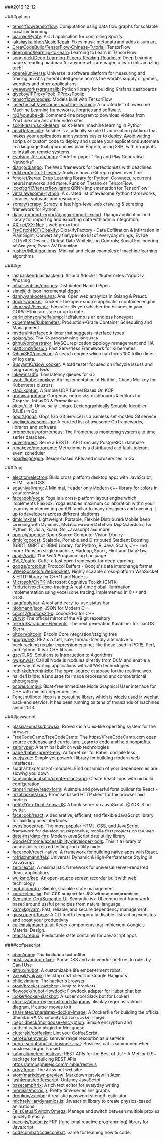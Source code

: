 ###2016-12-12

####python
* [tensorflow/tensorflow](https://github.com/tensorflow/tensorflow): Computation using data flow graphs for scalable machine learning
* [bjarneo/Pytify](https://github.com/bjarneo/Pytify): A CLI application for controlling Spotify
* [lakshaykalbhor/MusicRepair](https://github.com/lakshaykalbhor/MusicRepair):  Fixes music metadata and adds album art.
* [CreatCodeBuild/TensorFlow-Chinese-Tutorial](https://github.com/CreatCodeBuild/TensorFlow-Chinese-Tutorial): TensorFlow
* [deepmind/learning-to-learn](https://github.com/deepmind/learning-to-learn): Learning to Learn in TensorFlow
* [songrotek/Deep-Learning-Papers-Reading-Roadmap](https://github.com/songrotek/Deep-Learning-Papers-Reading-Roadmap): Deep Learning papers reading roadmap for anyone who are eager to learn this amazing tech!
* [openai/universe](https://github.com/openai/universe): Universe: a software platform for measuring and training an AI's general intelligence across the world's supply of games, websites and other applications.
* [weaveworks/grafanalib](https://github.com/weaveworks/grafanalib): Python library for building Grafana dashboards
* [qiyeboy/IPProxyPool](https://github.com/qiyeboy/IPProxyPool): IPProxyPoolip
* [tensorflow/models](https://github.com/tensorflow/models): Models built with TensorFlow
* [josephmisiti/awesome-machine-learning](https://github.com/josephmisiti/awesome-machine-learning): A curated list of awesome Machine Learning frameworks, libraries and software.
* [rg3/youtube-dl](https://github.com/rg3/youtube-dl): Command-line program to download videos from YouTube.com and other video sites
* [scikit-learn/scikit-learn](https://github.com/scikit-learn/scikit-learn): scikit-learn: machine learning in Python
* [ansible/ansible](https://github.com/ansible/ansible): Ansible is a radically simple IT automation platform that makes your applications and systems easier to deploy. Avoid writing scripts or custom code to deploy and update your applications automate in a language that approaches plain English, using SSH, with no agents to install on remote systems.
* [Evolving-AI-Lab/ppgn](https://github.com/Evolving-AI-Lab/ppgn): Code for paper "Plug and Play Generative Networks"
* [django/django](https://github.com/django/django): The Web framework for perfectionists with deadlines.
* [erikbern/git-of-theseus](https://github.com/erikbern/git-of-theseus): Analyze how a Git repo grows over time
* [fchollet/keras](https://github.com/fchollet/keras): Deep Learning library for Python. Convnets, recurrent neural networks, and more. Runs on Theano or TensorFlow.
* [icoxfog417/tensorflow_qrnn](https://github.com/icoxfog417/tensorflow_qrnn): QRNN implementation for TensorFlow
* [vinta/awesome-python](https://github.com/vinta/awesome-python): A curated list of awesome Python frameworks, libraries, software and resources
* [scrapy/scrapy](https://github.com/scrapy/scrapy): Scrapy, a fast high-level web crawling & scraping framework for Python.
* [django-import-export/django-import-export](https://github.com/django-import-export/django-import-export): Django application and library for importing and exporting data with admin integration.
* [XX-net/XX-Net](https://github.com/XX-net/XX-Net): a web proxy tool
* [TryCatchHCF/Cloakify](https://github.com/TryCatchHCF/Cloakify): CloakifyFactory - Data Exfiltration & Infiltration In Plain Sight; Convert any filetype into list of everyday strings; Evade DLP/MLS Devices; Defeat Data Whitelisting Controls; Social Engineering of Analysts; Evade AV Detection
* [rushter/MLAlgorithms](https://github.com/rushter/MLAlgorithms): Minimal and clean examples of machine learning algorithms

####go
* [lastbackend/lastbackend](https://github.com/lastbackend/lastbackend): #cloud #docker #kubernetes #AppDev #hosting
* [mhausenblas/dnpipes](https://github.com/mhausenblas/dnpipes): Distributed Named Pipes
* [simeji/jid](https://github.com/simeji/jid): json incremental digger
* [dannyvankooten/ana](https://github.com/dannyvankooten/ana): Ana. Open web analytics in Golang & Preact.
* [docker/docker](https://github.com/docker/docker): Docker - the open-source application container engine
* [shurcooL/binstale](https://github.com/shurcooL/binstale): binstale tells you whether the binaries in your GOPATH/bin are stale or up to date.
* [carlmjohnson/heffalump](https://github.com/carlmjohnson/heffalump): Heffalump is an endless honeypot
* [kubernetes/kubernetes](https://github.com/kubernetes/kubernetes): Production-Grade Container Scheduling and Management
* [mvdan/interfacer](https://github.com/mvdan/interfacer): A linter that suggests interface types
* [golang/go](https://github.com/golang/go): The Go programming language
* [github/orchestrator](https://github.com/github/orchestrator): MySQL replication topology management and HA
* [platform9/fission](https://github.com/platform9/fission): Fast Serverless Framework for Kubernetes
* [Qihoo360/poseidon](https://github.com/Qihoo360/poseidon): A search engine which can holds 100 trillion lines of log data.
* [BuoyantIO/slow_cooker](https://github.com/BuoyantIO/slow_cooker): A load tester focused on lifecycle issues and long-running tests
* [jakewins/4fq](https://github.com/jakewins/4fq): Low latency queues for Go
* [asobti/kube-monkey](https://github.com/asobti/kube-monkey): An implementation of Netflix's Chaos Monkey for Kubernetes clusters
* [xtaci/kcptun](https://github.com/xtaci/kcptun): A Simple UDP Tunnel Based On KCP
* [grafana/grafana](https://github.com/grafana/grafana): Gorgeous metric viz, dashboards & editors for Graphite, InfluxDB & Prometheus
* [oklog/ulid](https://github.com/oklog/ulid): Universally Unique Lexicographically Sortable Identifier (ULID) in Go
* [gogits/gogs](https://github.com/gogits/gogs): Gogs (Go Git Service) is a painless self-hosted Git service.
* [avelino/awesome-go](https://github.com/avelino/awesome-go): A curated list of awesome Go frameworks, libraries and software
* [prometheus/prometheus](https://github.com/prometheus/prometheus): The Prometheus monitoring system and time series database.
* [nuveo/prest](https://github.com/nuveo/prest): Serve a RESTful API from any PostgreSQL database
* [runabove/metronome](https://github.com/runabove/metronome): Metronome is a distributed and fault-tolerant event scheduler
* [goadesign/goa](https://github.com/goadesign/goa): Design-based APIs and microservices in Go

####cpp
* [electron/electron](https://github.com/electron/electron): Build cross platform desktop apps with JavaScript, HTML, and CSS
* [agauniyal/rang](https://github.com/agauniyal/rang): A Minimal, Header only Modern c++ library for colors in your terminal 
* [facebook/yoga](https://github.com/facebook/yoga): Yoga is a cross-platform layout engine which implements Flexbox. Yoga enables maximum collaboration within your team by implementing an API familiar to many designers and opening it up to developers across different platforms.
* [dmlc/mxnet](https://github.com/dmlc/mxnet): Lightweight, Portable, Flexible Distributed/Mobile Deep Learning with Dynamic, Mutation-aware Dataflow Dep Scheduler; for Python, R, Julia, Scala, Go, Javascript and more
* [opencv/opencv](https://github.com/opencv/opencv): Open Source Computer Vision Library
* [dmlc/xgboost](https://github.com/dmlc/xgboost): Scalable, Portable and Distributed Gradient Boosting (GBDT, GBRT or GBM) Library, for Python, R, Java, Scala, C++ and more. Runs on single machine, Hadoop, Spark, Flink and DataFlow
* [apple/swift](https://github.com/apple/swift): The Swift Programming Language
* [BVLC/caffe](https://github.com/BVLC/caffe): Caffe: a fast open framework for deep learning.
* [google/protobuf](https://github.com/google/protobuf): Protocol Buffers - Google's data interchange format
* [uWebSockets/uWebSockets](https://github.com/uWebSockets/uWebSockets): Highly scalable cross-platform WebSocket & HTTP library for C++11 and Node.js
* [Microsoft/CNTK](https://github.com/Microsoft/CNTK): Microsoft Cognitive Toolkit (CNTK)
* [Friduric/voxel-cone-tracing](https://github.com/Friduric/voxel-cone-tracing): A real-time global illumination implementation using voxel cone tracing. Implemented in C++ and GLSL.
* [jaagr/polybar](https://github.com/jaagr/polybar): A fast and easy-to-use status bar
* [nlohmann/json](https://github.com/nlohmann/json): JSON for Modern C++
* [cocos2d/cocos2d-x](https://github.com/cocos2d/cocos2d-x): cocos2d-x for C++
* [v8/v8](https://github.com/v8/v8): The official mirror of the V8 git repository
* [tekezo/Karabiner-Elements](https://github.com/tekezo/Karabiner-Elements): The next generation Karabiner for macOS Sierra
* [bitcoin/bitcoin](https://github.com/bitcoin/bitcoin): Bitcoin Core integration/staging tree
* [google/re2](https://github.com/google/re2): RE2 is a fast, safe, thread-friendly alternative to backtracking regular expression engines like those used in PCRE, Perl, and Python. It is a C++ library.
* [gzc/CLRS](https://github.com/gzc/CLRS): Solutions to Introduction to Algorithms
* [nwjs/nw.js](https://github.com/nwjs/nw.js): Call all Node.js modules directly from DOM and enable a new way of writing applications with all Web technologies.
* [rethinkdb/rethinkdb](https://github.com/rethinkdb/rethinkdb): The open-source database for the realtime web.
* [halide/Halide](https://github.com/halide/Halide): a language for image processing and computational photography
* [ocornut/imgui](https://github.com/ocornut/imgui): Bloat-free Immediate Mode Graphical User interface for C++ with minimal dependencies
* [Tencent/libco](https://github.com/Tencent/libco): libco is a coroutine library which is widely used in wechat back-end service. It has been running on tens of thousands of machines since 2013.

####javascript
* [plasma-umass/browsix](https://github.com/plasma-umass/browsix): Browsix is a Unix-like operating system for the browser.
* [FreeCodeCamp/FreeCodeCamp](https://github.com/FreeCodeCamp/FreeCodeCamp): The https://FreeCodeCamp.com open source codebase and curriculum. Learn to code and help nonprofits.
* [zeit/hyper](https://github.com/zeit/hyper): A terminal built on web technologies
* [babel/babel-preset-env](https://github.com/babel/babel-preset-env):  Autoprefixer for Babel: compile less
* [vuejs/vue](https://github.com/vuejs/vue): Simple yet powerful library for building modern web interfaces.
* [siddharthkp/cost-of-modules](https://github.com/siddharthkp/cost-of-modules): Find out which of your dependencies are slowing you down 
* [facebookincubator/create-react-app](https://github.com/facebookincubator/create-react-app): Create React apps with no build configuration.
* [tannerlinsley/react-form](https://github.com/tannerlinsley/react-form): A simple and powerful form builder for React -
* [mzabriskie/axios](https://github.com/mzabriskie/axios): Promise based HTTP client for the browser and node.js
* [getify/You-Dont-Know-JS](https://github.com/getify/You-Dont-Know-JS): A book series on JavaScript. @YDKJS on twitter.
* [facebook/react](https://github.com/facebook/react): A declarative, efficient, and flexible JavaScript library for building user interfaces.
* [twbs/bootstrap](https://github.com/twbs/bootstrap): The most popular HTML, CSS, and JavaScript framework for developing responsive, mobile first projects on the web.
* [date-fns/date-fns](https://github.com/date-fns/date-fns):  Modern JavaScript date utility library 
* [GoogleChrome/accessibility-developer-tools](https://github.com/GoogleChrome/accessibility-developer-tools): This is a library of accessibility-related testing and utility code.
* [facebook/react-native](https://github.com/facebook/react-native): A framework for building native apps with React.
* [rofrischmann/fela](https://github.com/rofrischmann/fela): Universal, Dynamic & High-Performance Styling in JavaScript
* [zeit/next.js](https://github.com/zeit/next.js): A minimalistic framework for universal server-rendered React applications
* [wulkano/kap](https://github.com/wulkano/kap): An open-source screen recorder built with web technology
* [mobxjs/mobx](https://github.com/mobxjs/mobx): Simple, scalable state management.
* [zeit/styled-jsx](https://github.com/zeit/styled-jsx): Full CSS support for JSX without compromises
* [Semantic-Org/Semantic-UI](https://github.com/Semantic-Org/Semantic-UI): Semantic is a UI component framework based around useful principles from natural language.
* [yarnpkg/yarn](https://github.com/yarnpkg/yarn):  Fast, reliable, and secure dependency management.
* [giuseppeg/ffocus](https://github.com/giuseppeg/ffocus):  A CLI tool to temporarly disable distracting websites and boost your productivity
* [callemall/material-ui](https://github.com/callemall/material-ui): React Components that Implement Google's Material Design.
* [reactjs/redux](https://github.com/reactjs/redux): Predictable state container for JavaScript apps

####coffeescript
* [atom/atom](https://github.com/atom/atom): The hackable text editor
* [postcss/autoprefixer](https://github.com/postcss/autoprefixer): Parse CSS and add vendor prefixes to rules by Can I Use
* [github/hubot](https://github.com/github/hubot): A customizable life embetterment robot.
* [yakyak/yakyak](https://github.com/yakyak/yakyak): Desktop chat client for Google Hangouts
* [philc/vimium](https://github.com/philc/vimium): The hacker's browser.
* [atom/bracket-matcher](https://github.com/atom/bracket-matcher): Jump to brackets
* [flowdock/hubot-flowdock](https://github.com/flowdock/hubot-flowdock): Flowdock adapter for Hubot chat bot
* [looker/looker-slackbot](https://github.com/looker/looker-slackbot): A super cool Slack bot for Looker!
* [klorenz/atom-regex-railroad-diagrams](https://github.com/klorenz/atom-regex-railroad-diagrams): display regex as railroad diagram, if cursor moves to it
* [sharelatex/sharelatex-docker-image](https://github.com/sharelatex/sharelatex-docker-image): A Dockerfile for building the official ShareLaTeX Community Edition docker image
* [joegoldbeck/mongoose-encryption](https://github.com/joegoldbeck/mongoose-encryption): Simple encryption and authentication plugin for Mongoose
* [clutchski/coffeelint](https://github.com/clutchski/coffeelint): Lint your CoffeeScript.
* [heroku/semver.io](https://github.com/heroku/semver.io): semver range resolution as a service
* [hubot-scripts/hubot-business-cat](https://github.com/hubot-scripts/hubot-business-cat): Business cat is summoned when business jargon is used
* [kahmali/meteor-restivus](https://github.com/kahmali/meteor-restivus): REST APIs for the Best of Us! - A Meteor 0.9+ package for building REST APIs https://atmospherejs.com/nimble/restivus
* [artsy/force](https://github.com/artsy/force): The Artsy.net website:
* [atom/markdown-preview](https://github.com/atom/markdown-preview): Markdown preview in Atom
* [jashkenas/coffeescript](https://github.com/jashkenas/coffeescript): Unfancy JavaScript
* [basecamp/trix](https://github.com/basecamp/trix): A rich text editor for everyday writing
* [morrisjs/morris.js](https://github.com/morrisjs/morris.js): Pretty time-series line graphs
* [dropbox/zxcvbn](https://github.com/dropbox/zxcvbn): A realistic password strength estimator.
* [michaelvillar/dynamics.js](https://github.com/michaelvillar/dynamics.js): Javascript library to create physics-based animations
* [FelisCatus/SwitchyOmega](https://github.com/FelisCatus/SwitchyOmega): Manage and switch between multiple proxies quickly & easily.
* [baconjs/bacon.js](https://github.com/baconjs/bacon.js): FRP (functional reactive programming) library for Javascript
* [codecombat/codecombat](https://github.com/codecombat/codecombat): Game for learning how to code.
